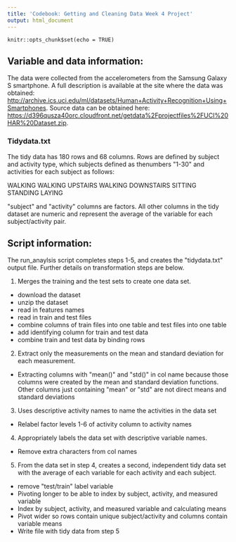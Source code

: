 ```yaml
---
title: 'Codebook: Getting and Cleaning Data Week 4 Project'
output: html_document
---
```


```{r setup, include=FALSE}
knitr::opts_chunk$set(echo = TRUE)
```
## Variable and data information:

The data were collected from the accelerometers from the Samsung Galaxy S smartphone. A full description is available at the site where the data was obtained: http://archive.ics.uci.edu/ml/datasets/Human+Activity+Recognition+Using+Smartphones. Source data can be obtained here: https://d396qusza40orc.cloudfront.net/getdata%2Fprojectfiles%2FUCI%20HAR%20Dataset.zip.

### Tidydata.txt
The tidy data has 180 rows and 68 columns. Rows are defined by subject and activity type, which subjects defined as thenumbers "1-30" and activities for each subject as follows:

WALKING
WALKING UPSTAIRS
WALKING DOWNSTAIRS
SITTING
STANDING
LAYING

"subject" and "activity" columns are factors. All other columns in the tidy dataset are numeric and represent the average of the variable for each subject/activity pair.

## Script information:
The run_anaylsis script completes steps 1-5, and creates the "tidydata.txt" output file. Further details on transformation steps are below.

1. Merges the training and the test sets to create one data set.
- download the dataset
- unzip the dataset
- read in features names
- read in train and test files
- combine columns of train files into one table and test files into one table
- add identifying column for train and test data
- combine train and test data by binding rows

2. Extract only the measurements on the mean and standard deviation for each measurement.
- Extracting columns with "mean()" and "std()" in col name because those columns were created by the mean and 
standard deviation functions. Other columns just containing "mean" or "std" are not direct means and standard deviations

3. Uses descriptive activity names to name the activities in the data set
- Relabel factor levels 1-6 of activity column to activity names

4. Appropriately labels the data set with descriptive variable names. 
- Remove extra characters from col names

5. From the data set in step 4, creates a second, independent tidy data set with the average 
of each variable for each activity and each subject.
- remove "test/train" label variable
- Pivoting longer to be able to index by subject, activity, and measured variable
- Index by subject, activity, and measured variable and calculating means
- Pivot wider so rows contain unique subject/activity and columns contain variable means
- Write file with tidy data from step 5

